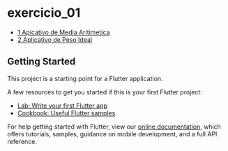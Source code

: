 # exercicio_01



* [1 Apicativo de Media Aritimetica](https://github.com/Igor0155/Desenvolvimento_Mobile/blob/main/Senac/Exercicios/At03_App_Flutter/lib/main_media.dart)
* [2 Aplicativo de Peso Ideal](https://github.com/Igor0155/Desenvolvimento_Mobile/blob/main/Senac/Exercicios/At03_App_Flutter/lib/main_peso_Ideal.dart)



## Getting Started

This project is a starting point for a Flutter application.

A few resources to get you started if this is your first Flutter project:

- [Lab: Write your first Flutter app](https://flutter.dev/docs/get-started/codelab)
- [Cookbook: Useful Flutter samples](https://flutter.dev/docs/cookbook)

For help getting started with Flutter, view our
[online documentation](https://flutter.dev/docs), which offers tutorials,
samples, guidance on mobile development, and a full API reference.
